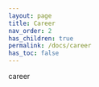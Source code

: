 ```yaml
---
layout: page
title: Career
nav_order: 2
has_children: true
permalink: /docs/career
has_toc: false
---
```


career